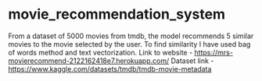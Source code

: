 # movie_recommendation_system
From a dataset of 5000 movies from tmdb, the model recommends 5 similar movies to the movie selected by the user.
To find similarity I have used bag of words method and text vectorization.
Link to website - https://mrs-movierecommend-2122162418e7.herokuapp.com/
Dataset link - https://www.kaggle.com/datasets/tmdb/tmdb-movie-metadata
